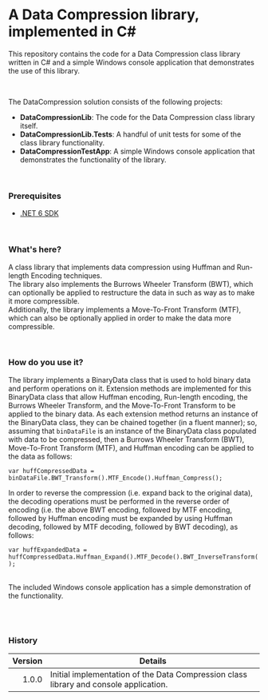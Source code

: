 # A Data Compression library, implemented in C# #

This repository contains the code for a Data Compression class library written in C# and a simple Windows console application that demonstrates the use of this library.

<br>

The DataCompression solution consists of the following projects:

- **DataCompressionLib**: The code for the Data Compression class library itself.
- **DataCompressionLib.Tests**: A handful of unit tests for some of the class library functionality.
- **DataCompressionTestApp**: A simple Windows console application that demonstrates the functionality of the library.

<br>

### Prerequisites

- [.NET 6 SDK](https://dotnet.microsoft.com/en-us/download/dotnet/6.0)

<br>

### What's here?

A class library that implements data compression using Huffman and Run-length Encoding techniques.  
The library also implements the Burrows Wheeler Transform (BWT), which can optionally be applied to restructure the data in such as way as to make it more compressible.  
Additionally, the library implements a Move-To-Front Transform (MTF), which can also be optionally applied in order to make the data more compressible.  

<br>

### How do you use it?

The library implements a BinaryData class that is used to hold binary data and perform operations on it. Extension methods are implemented for this BinaryData class that allow Huffman encoding, Run-length encoding, the Burrows Wheeler Transform, and the Move-To-Front Transform to be applied to the binary data.  As each extension method returns an instance of the BinaryData class, they can be chained together (in a fluent manner); so, assuming that `binDataFile` is an instance of the BinaryData class populated with data to be compressed, then a Burrows Wheeler Transform (BWT), Move-To-Front Transform (MTF), and Huffman encoding can be applied to the data as follows:  
  
 `var huffCompressedData = binDataFile.BWT_Transform().MTF_Encode().Huffman_Compress();`  
  
In order to reverse the compression (i.e. expand back to the original data), the decoding operations must be performed in the reverse order of encoding (i.e. the above BWT encoding, followed by MTF encoding, followed by Huffman encoding must be expanded by using Huffman decoding, followed by MTF decoding, followed by BWT decoding), as follows:    

 `var huffExpandedData = huffCompressedData.Huffman_Expand().MTF_Decode().BWT_InverseTransform();`  
<br>

The included Windows console application has a simple demonstration of the functionality.  

<br>
<br>

### History

| Version | Details
|---:| ---
| 1.0.0 | Initial implementation of the Data Compression class library and console application.

